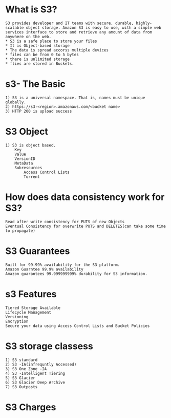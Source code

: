 # What is S3?
    S3 provides developer and IT teams with secure, durable, highly-scalable object storage. Amazon S3 is easy to use, with a simple web services interface to store and retrieve any amount of data from anywhere on the web.
    * S3 is a safe place to store your files
    * It is Object-based storage
    * The data is spread accorss multiple devices 
    * files can be from 0 to 5 bytes
    * there is unlimited storage
    * flies are stored in Buckets.

# s3- The Basic
    1) S3 is a universal namespace. That is, names must be unique globally.
    2) https://s3-<region>.amazonaws.com/<bucket name>
    3) HTTP 200 is upload success

# S3 Object
    1) S3 is object based. 
        Key
        Value
        VersionID
        MetaData
        Subresources
            Access Control Lists
            Torrent

# How does data consistency work for S3?
    Read after write consistency for PUTS of new Objects
    Eventual Consistency for overwrite PUTS and DELETES(can take some time to propagate)

# S3 Guarantees
    Built for 99.99% availability for the S3 platform.
    Amazon Guarntee 99.9% availability
    Amazon guarantees 99.999999999% durability for S3 information.

# s3 Features
    Tiered Storage Available
    Lifecycle Management
    Versioning
    Encryption
    Secure your data using Access Control Lists and Bucket Policies

# S3 storage classess
    1) S3 standard
    2) S3 -IA(infrequntly Accessed)
    3) S3 One Zone -IA
    4) S3 -Intelligent Tiering
    5) S3 Glacier
    6) S3 Glacier Deep Archive
    7) S3 Outposts

# S3 Charges
